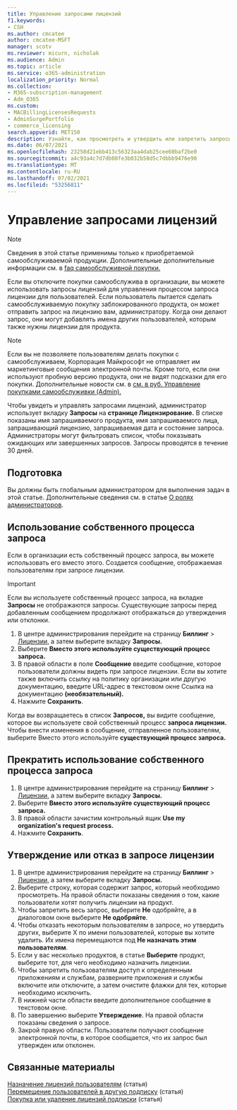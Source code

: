 ```yaml
---
title: Управление запросами лицензий
f1.keywords:
- CSH
ms.author: cmcatee
author: cmcatee-MSFT
manager: scotv
ms.reviewer: micurn, nicholak
ms.audience: Admin
ms.topic: article
ms.service: o365-administration
localization_priority: Normal
ms.collection:
- M365-subscription-management
- Adm_O365
ms.custom:
- MACBillingLicensesRequests
- AdminSurgePortfolio
- commerce_licensing
search.appverid: MET150
description: Узнайте, как просмотреть и утвердить или запретить запросы лицензий от пользователей для Microsoft 365 подписки для бизнеса.
ms.date: 06/07/2021
ms.openlocfilehash: 23258d21ebb413c56323aa4dab25cee60baf2be0
ms.sourcegitcommit: a4c93a4c7d7db08fe3b032b58d5c7dbbb9476e90
ms.translationtype: MT
ms.contentlocale: ru-RU
ms.lasthandoff: 07/02/2021
ms.locfileid: "53256811"
---
```

# <a name="manage-license-requests"></a>Управление запросами лицензий

> [!NOTE]
> Сведения в этой статье применимы только к приобретаемой самообслуживаемой продукции. Дополнительные дополнительные информации см. в [faq самообслуживной покупки.](../subscriptions/self-service-purchase-faq.yml)

Если вы отключите покупки самообслужива в организации, вы можете использовать запросы лицензий для управления процессом запроса лицензии для пользователей. Если пользователь пытается сделать самообслуживаемую покупку заблокированного продукта, он может отправить запрос на лицензию вам, администратору. Когда они делают запрос, они могут добавлять имена других пользователей, которым также нужны лицензии для продукта.

> [!NOTE]
> Если вы не позволяете пользователям делать покупки с самообслуживаем, Корпорация Майкрософт не отправляет им маркетинговые сообщения электронной почты. Кроме того, если они используют пробную версию продукта, они не видят подсказки для его покупки. Дополнительные новости см. в [см. в руб. Управление покупками самообслуживки (Admin).](../subscriptions/manage-self-service-purchases-admins.md)

Чтобы увидеть и управлять запросами лицензий, администратор использует вкладку **Запросы** на **странице Лицензирование.** В списке показаны имя запрашиваемого продукта, имя запрашиваемого лица, запрашивающий лицензию, запрашиваемая дата и состояние запроса. Администраторы могут фильтровать список, чтобы показывать ожидающих или завершенных запросов. Запросы проводятся в течение 30 дней.

## <a name="before-you-begin"></a>Подготовка

Вы должны быть глобальным администратором для выполнения задач в этой статье. Дополнительные сведения см. в статье [О ролях администраторов](../../admin/add-users/about-admin-roles.md).

## <a name="use-your-own-request-process"></a>Использование собственного процесса запроса

Если в организации есть собственный процесс запроса, вы можете использовать его вместо этого. Создается сообщение, отображаемая пользователям при запросе лицензии.

> [!IMPORTANT]
> Если вы используете собственный процесс запроса, на вкладке **Запросы** не отображаются запросы. Существующие запросы перед добавленным сообщением продолжают отображаться до утверждения или отклонки.

1. В центре администрирования перейдите на страницу **Биллинг**  >  <a href="https://go.microsoft.com/fwlink/p/?linkid=842264" target="_blank">Лицензии,</a> а затем выберите вкладку **Запросы.**
2. Выберите **Вместо этого используйте существующий процесс запроса.**
3. В правой области в поле **Сообщение** введите сообщение, которое пользователи должны видеть при запросе лицензии. Если вы хотите также включить ссылку на политику организации или другую документацию, введите URL-адрес в текстовом окне Ссылка на документацию **(необязательный).**
4. Нажмите **Сохранить**.

Когда вы возвращаетесь в список **Запросов,** вы видите сообщение, которое вы используете свой собственный процесс **запроса лицензии.** Чтобы внести изменения в сообщение, отправленное пользователям, выберите Вместо этого используйте **существующий процесс запроса.**

## <a name="stop-using-your-own-request-process"></a>Прекратить использование собственного процесса запроса

1. В центре администрирования перейдите на страницу **Биллинг**  >  <a href="https://go.microsoft.com/fwlink/p/?linkid=842264" target="_blank">Лицензии,</a> а затем выберите вкладку **Запросы.**
2. Выберите **Вместо этого используйте существующий процесс запроса.**
3. В правой области зачистим контрольный ящик **Use my organization's request process.**
4. Нажмите **Сохранить**.

## <a name="approve-or-deny-a-license-request"></a>Утверждение или отказ в запросе лицензии

1. В центре администрирования перейдите на страницу **Биллинг**  >  <a href="https://go.microsoft.com/fwlink/p/?linkid=842264" target="_blank">Лицензии,</a> а затем выберите вкладку **Запросы.**
2. Выберите строку, которая содержит запрос, который необходимо просмотреть. На правой области показаны сведения о том, какие пользователи хотят получить лицензии на продукт.
3. Чтобы запретить весь запрос, выберите **Не** одобряйте, а в диалоговом окне выберите **Не одобряйте**.
4. Чтобы отказать некоторым пользователям в запросе, но утвердить других, выберите X по имени пользователей, которые вы хотите удалить. Их имена перемещаются под **Не назначать этим пользователям**.
5. Если у вас несколько продуктов, в статье **Выберите** продукт, выберите тот, для чего необходимо назначить лицензии.
6. Чтобы запретить пользователям доступ к определенным приложениям и службам, разверните приложения и службы включите или отключите, а затем очистите флажки для тех, которые необходимо исключить.
7. В нижней части области введите дополнительное сообщение в текстовом окне.
8. По завершению выберите **Утверждение**. На правой области показаны сведения о запросе.
9. Закрой правую области.
    Пользователи получают сообщение электронной почты, в которое сообщается, что их запрос был утвержден или отклонен.

## <a name="related-content"></a>Связанные материалы

[Назначение лицензий пользователям](../../admin/manage/assign-licenses-to-users.md) (статья)\
[Перемещение пользователей в другую подписку](../subscriptions/move-users-different-subscription.md) (статья)\
[Покупка или удаление лицензий подписки](buy-licenses.md) (статья)
